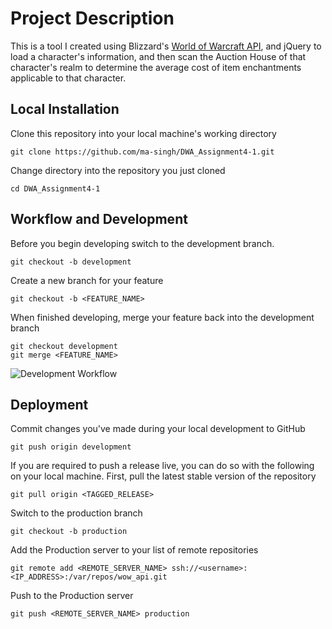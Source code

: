 # Project Description

This is a tool I created using Blizzard's [World of Warcraft API](https://dev.battle.net/io-docs), and jQuery to load a character's information, and then scan the Auction House of that character's realm to determine the average cost of item enchantments applicable to that character.

## Local Installation

Clone this repository into your local machine's working directory
```
git clone https://github.com/ma-singh/DWA_Assignment4-1.git
```

Change directory into the repository you just cloned
```
cd DWA_Assignment4-1
```

## Workflow and Development

Before you begin developing switch to the development branch.
```
git checkout -b development
```

Create a new branch for your feature
```
git checkout -b <FEATURE_NAME>
```

When finished developing, merge your feature back into the development branch
```
git checkout development
git merge <FEATURE_NAME>
```

![Development Workflow](http://i.imgur.com/f2drHGV.jpg)

## Deployment

Commit changes you've made during your local development to GitHub
```
git push origin development
```

If you are required to push a release live, you can do so with the following on your local machine. First, pull the latest stable version of the repository
```
git pull origin <TAGGED_RELEASE>
```

Switch to the production branch
```
git checkout -b production
```

Add the Production server to your list of remote repositories
```
git remote add <REMOTE_SERVER_NAME> ssh://<username>:<IP_ADDRESS>:/var/repos/wow_api.git
```

Push to the Production server
```
git push <REMOTE_SERVER_NAME> production
```
